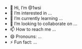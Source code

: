 - 👋 Hi, I’m @1wsi
- 👀 I’m interested in ...
- 🌱 I’m currently learning ...
- 💞️ I’m looking to collaborate on ...
- 📫 How to reach me ...
- 😄 Pronouns: ...
- ⚡ Fun fact: ...

<!---
1wsi/1wsi is a ✨ special ✨ repository because its `README.md` (this file) appears on your GitHub profile.
You can click the Preview link to take a look at your changes.
--->

